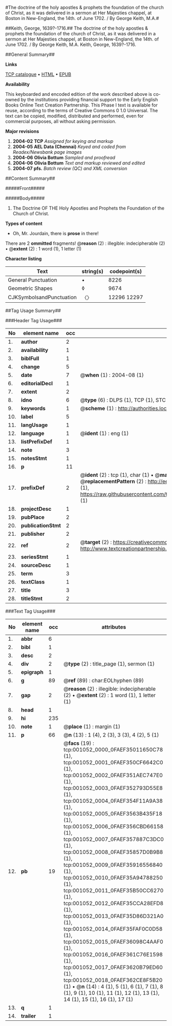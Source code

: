 #The doctrine of the holy apostles & prophets the foundation of the church of Christ, as it was delivered in a sermon at Her Majesties chappel, at Boston in New-England, the 14th. of June 1702. / By George Keith, M.A.#

##Keith, George, 1639?-1716.##
The doctrine of the holy apostles & prophets the foundation of the church of Christ, as it was delivered in a sermon at Her Majesties chappel, at Boston in New-England, the 14th. of June 1702. / By George Keith, M.A.
Keith, George, 1639?-1716.

##General Summary##

**Links**

[TCP catalogue](http://www.ota.ox.ac.uk/tcp/)  • 
[HTML](http://tei.it.ox.ac.uk/tcp/Texts-HTML/free/N00/N00873.html)  • 
[EPUB](http://tei.it.ox.ac.uk/tcp/Texts-EPUB/free/N00/N00873.epub)

**Availability**

This keyboarded and encoded edition of the
	       work described above is co-owned by the institutions
	       providing financial support to the Early English Books
	       Online Text Creation Partnership. This Phase I text is
	       available for reuse, according to the terms of Creative
	       Commons 0 1.0 Universal. The text can be copied,
	       modified, distributed and performed, even for
	       commercial purposes, all without asking permission.

**Major revisions**

1. __2004-02__ __TCP__ *Assigned for keying and markup*
1. __2004-05__ __AEL Data (Chennai)__ *Keyed and coded from Readex/Newsbank page images*
1. __2004-06__ __Olivia Bottum__ *Sampled and proofread*
1. __2004-06__ __Olivia Bottum__ *Text and markup reviewed and edited*
1. __2004-07__ __pfs.__ *Batch review (QC) and XML conversion*

##Content Summary##

#####Front#####

#####Body#####

1. The Doctrine OF THE Holy Apostles and Prophets the Foundation of the Church of Christ.

**Types of content**

  * Oh, Mr. Jourdain, there is **prose** in there!

There are 2 **ommitted** fragments! 
 @__reason__ (2) : illegible: indecipherable (2)  •  @__extent__ (2) : 1 word (1), 1 letter (1)

**Character listing**


|Text|string(s)|codepoint(s)|
|---|---|---|
|General Punctuation|•|8226|
|Geometric Shapes|◊|9674|
|CJKSymbolsandPunctuation|〈〉|12296 12297|

##Tag Usage Summary##

###Header Tag Usage###

|No|element name|occ|attributes|
|---|---|---|---|
|1.|__author__|2||
|2.|__availability__|1||
|3.|__biblFull__|1||
|4.|__change__|5||
|5.|__date__|7| @__when__ (1) : 2004-08 (1)|
|6.|__editorialDecl__|1||
|7.|__extent__|2||
|8.|__idno__|6| @__type__ (6) : DLPS (1), TCP (1), STC (1), NOTIS (1), IMAGE-SET (1), EVANS-CITATION (1)|
|9.|__keywords__|1| @__scheme__ (1) : http://authorities.loc.gov/ (1)|
|10.|__label__|5||
|11.|__langUsage__|1||
|12.|__language__|1| @__ident__ (1) : eng (1)|
|13.|__listPrefixDef__|1||
|14.|__note__|3||
|15.|__notesStmt__|1||
|16.|__p__|11||
|17.|__prefixDef__|2| @__ident__ (2) : tcp (1), char (1)  •  @__matchPattern__ (2) : ([0-9\-]+):([0-9IVX]+) (1), (.+) (1)  •  @__replacementPattern__ (2) : http://eebo.chadwyck.com/downloadtiff?vid=$1&page=$2 (1), https://raw.githubusercontent.com/textcreationpartnership/Texts/master/tcpchars.xml#$1 (1)|
|18.|__projectDesc__|1||
|19.|__pubPlace__|2||
|20.|__publicationStmt__|2||
|21.|__publisher__|2||
|22.|__ref__|2| @__target__ (2) : https://creativecommons.org/publicdomain/zero/1.0/ (1), http://www.textcreationpartnership.org/docs/. (1)|
|23.|__seriesStmt__|1||
|24.|__sourceDesc__|1||
|25.|__term__|3||
|26.|__textClass__|1||
|27.|__title__|3||
|28.|__titleStmt__|2||


###Text Tag Usage###

|No|element name|occ|attributes|
|---|---|---|---|
|1.|__abbr__|6||
|2.|__bibl__|1||
|3.|__desc__|2||
|4.|__div__|2| @__type__ (2) : title_page (1), sermon (1)|
|5.|__epigraph__|1||
|6.|__g__|89| @__ref__ (89) : char:EOLhyphen (89)|
|7.|__gap__|2| @__reason__ (2) : illegible: indecipherable (2)  •  @__extent__ (2) : 1 word (1), 1 letter (1)|
|8.|__head__|1||
|9.|__hi__|235||
|10.|__note__|1| @__place__ (1) : margin (1)|
|11.|__p__|66| @__n__ (13) : 1 (4), 2 (3), 3 (3), 4 (2), 5 (1)|
|12.|__pb__|19| @__facs__ (19) : tcp:001052_0000_0FAEF35011650C78 (1), tcp:001052_0001_0FAEF350CF6642C0 (1), tcp:001052_0002_0FAEF351AEC747E0 (1), tcp:001052_0003_0FAEF352793D55E8 (1), tcp:001052_0004_0FAEF354F11A9A38 (1), tcp:001052_0005_0FAEF3563B435F18 (1), tcp:001052_0006_0FAEF356CBD66158 (1), tcp:001052_0007_0FAEF357887C3DC0 (1), tcp:001052_0008_0FAEF35857D0B9B8 (1), tcp:001052_0009_0FAEF35916556840 (1), tcp:001052_0010_0FAEF35A94788250 (1), tcp:001052_0011_0FAEF35B50CC6270 (1), tcp:001052_0012_0FAEF35CCA28EFD8 (1), tcp:001052_0013_0FAEF35D86D321A0 (1), tcp:001052_0014_0FAEF35FAF0C0D58 (1), tcp:001052_0015_0FAEF36098C4AAF0 (1), tcp:001052_0016_0FAEF361C76E1598 (1), tcp:001052_0017_0FAEF3620B79ED60 (1), tcp:001052_0018_0FAEF362CE8F5B20 (1)  •  @__n__ (14) : 4 (1), 5 (1), 6 (1), 7 (1), 8 (1), 9 (1), 10 (1), 11 (1), 12 (1), 13 (1), 14 (1), 15 (1), 16 (1), 17 (1)|
|13.|__q__|1||
|14.|__trailer__|1||
